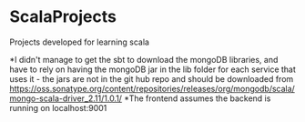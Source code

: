 # ScalaProjects
Projects developed for learning scala

*I didn't manage to get the sbt to download the mongoDB libraries, and have to rely on having the mongoDB jar in the lib folder for each service that uses it - the jars are not in the git hub repo and should be downloaded from https://oss.sonatype.org/content/repositories/releases/org/mongodb/scala/mongo-scala-driver_2.11/1.0.1/
*The frontend assumes the backend is running on localhost:9001
